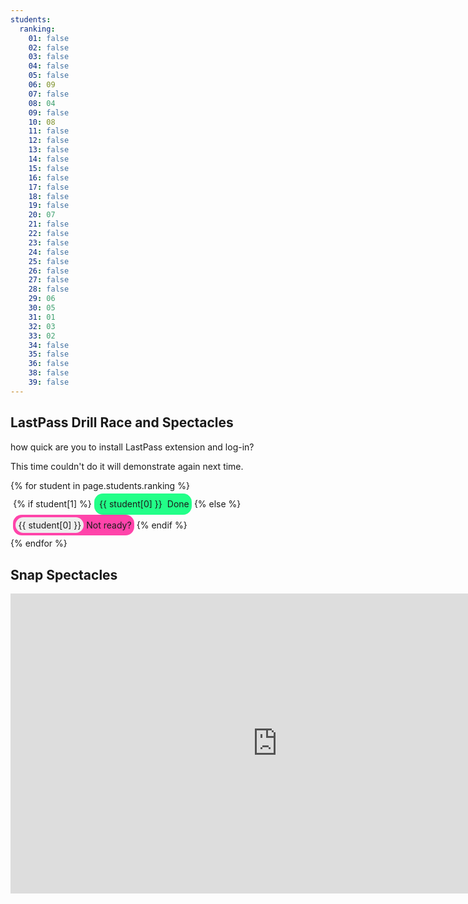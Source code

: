 ```yaml
---
students:
  ranking:
    01: false
    02: false
    03: false
    04: false
    05: false
    06: 09
    07: false
    08: 04
    09: false
    10: 08
    11: false
    12: false
    13: false
    14: false
    15: false
    16: false
    17: false
    18: false
    19: false
    20: 07
    21: false
    22: false
    23: false
    24: false
    25: false
    26: false
    27: false
    28: false
    29: 06
    30: 05
    31: 01
    32: 03
    33: 02
    34: false
    35: false
    36: false
    38: false
    39: false
---
```



## LastPass Drill Race and Spectacles

how quick are you to install LastPass extension and log-in?

This time couldn't do it will demonstrate again next time.

<style>
  .student-tasks-grid span {
  display: inline-block;
  border-radius: 1em;
  padding: 0.3em;
  }
  .student-tasks-grid span.yet-to-do .number {
  background-color: #EEE;
}
  .student-tasks-grid span.done {
  background-color: #2F8;
  }
  .student-tasks-grid span.yet-to-do {
  background-color: #F4A;
  }
</style>

<div class="student-tasks-grid" style="display:flex-wrap;">
{% for student in page.students.ranking %}
  <span>
  {% if student[1] %}
    <span class="done">
      <span class="number">
      {{ student[0] }}
      </span>
      Done
    </span>
  {% else %}
    <span class="yet-to-do">
      <span class="number">
      {{ student[0] }}
      </span>
      Not ready?
    </span>
  {% endif %}
  </span>
{% endfor %}
</div>

## Snap Spectacles

<iframe width="854" height="480" src="https://www.youtube.com/embed/XqkOFLBSJR8" frameborder="0" allowfullscreen></iframe>

